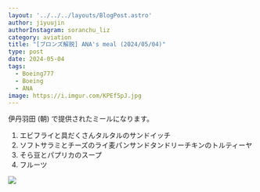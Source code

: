 ```yaml
---
layout: '../../../layouts/BlogPost.astro'
author: jiyuujin
authorInstagram: soranchu_liz
category: aviation
title: "[ブロンズ解脱] ANA's meal (2024/05/04)"
type: post
date: 2024-05-04
tags:
  - Boeing777
  - Boeing
  - ANA
image: https://i.imgur.com/KPEf5pJ.jpg
---
```


伊丹羽田 (朝) で提供されたミールになります。

1. エビフライと具だくさんタルタルのサンドイッチ
2. ソフトサラミとチーズのライ麦パンサンドタンドリーチキンのトルティーヤ
3. そら豆とパプリカのスープ
4. フルーツ

![](/assets/img/20240504/kinaishoku.JPG)
